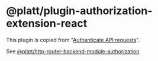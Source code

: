 # @platt/plugin-authorization-extension-react

This plugin is copied from "[Authanticate API requests](https://github.com/backstage/backstage/blob/master/contrib/docs/tutorials/authenticate-api-requests.md)".

See [@platt/http-router-backend-module-authorization](https://www.npmjs.com/package/@platt/http-router-backend-module-authorization)
